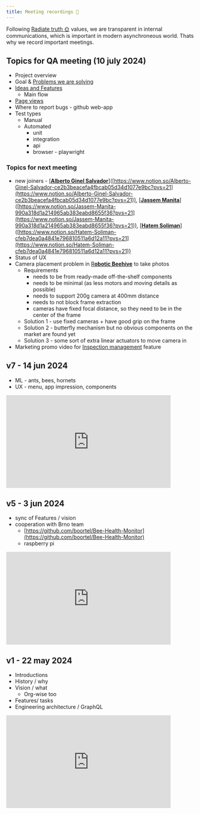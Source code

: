 ```yaml
---
title: Meeting recordings 🎥
---
```


Following [Radiate truth 🌞](Culture%20and%20values%20🫀/Radiate%20truth%20🌞.md) values, we are transparent in internal communications, which is important in modern asynchroneous world. Thats why we record important meetings.

## Topics for QA meeting (10 july 2024)

- Project overview
- Goal & [Problems we are solving](https://www.notion.so/Problems-we-are-solving-15a899e8bf10455c9ef903c6e269af2c?pvs=21)
- [Ideas and Features](https://www.notion.so/Ideas-and-Features-ca76f493a1454e14b7dfbae7bd292a2e?pvs=21)
    - Main flow
- [Page views](https://www.notion.so/Page-views-50093c46283d47b8918a3edd78d3b767?pvs=21)
- Where to report bugs - github web-app
- Test types
    - Manual
    - Automated
        - unit
        - integration
        - api
        - browser - playwright

### Topics for next meeting

- new joiners - [[**Alberto Ginel Salvador**](https://www.linkedin.com/in/aginelsalvador/)]([https://www.notion.so/Alberto-Ginel-Salvador-ce2b3beacefa4fbcab05d34d1077e9bc?pvs=21](https://www.notion.so/Alberto-Ginel-Salvador-ce2b3beacefa4fbcab05d34d1077e9bc?pvs=21)), [[**Jassem Manita**](https://www.linkedin.com/in/jassem-manita-2002jm/)]([https://www.notion.so/Jassem-Manita-990a318d1a214965ab383eabd8655f36?pvs=21](https://www.notion.so/Jassem-Manita-990a318d1a214965ab383eabd8655f36?pvs=21)), [[**Hatem Soliman**](https://www.linkedin.com/in/h4temsoliman/)]([https://www.notion.so/Hatem-Soliman-cfeb7dea0a4841e796810511a6d12a11?pvs=21](https://www.notion.so/Hatem-Soliman-cfeb7dea0a4841e796810511a6d12a11?pvs=21))
- Status of UX
- Camera placement problem in [R**obotic Beehive**](https://www.notion.so/Robotic-Beehive-fd9559a2950b44bc8291972299ced18e?pvs=21) to take photos
    - Requirements
        - needs to be from ready-made off-the-shelf components
        - needs to be minimal (as less motors and moving details as possible)
        - needs to support 200g camera at 400mm distance
        - needs to not block frame extraction
        - cameras have fixed focal distance, so they need to be in the center of the frame
    - Solution 1 - use fixed cameras + have good grip on the frame
    - Solution 2 - butterfly mechanism but no obvious components on the market are found yet
    - Solution 3 - some sort of extra linear actuators to move camera in
- Marketing promo video for [Inspection management](https://www.notion.so/Inspection-management-91984eebbfde4a52a5d9a3836a6a998e?pvs=21) feature

## v7 - 14 jun 2024

- ML - ants, bees, hornets
- UX - menu, app impression, components

<iframe width="439" height="247" src="https://www.youtube.com/embed/Ig60kvttka8" title="Gratheon all-hands v7" frameborder="0" allow="accelerometer; autoplay; clipboard-write; encrypted-media; gyroscope; picture-in-picture; web-share" referrerpolicy="strict-origin-when-cross-origin" allowfullscreen></iframe>

## v5 - 3 jun 2024

- sync of Features / vision
- cooperation with Brno team
    - [https://github.com/boortel/Bee-Health-Monitor](https://github.com/boortel/Bee-Health-Monitor)
    - raspberry pi

<iframe width="439" height="247" src="https://www.youtube.com/embed/dvc_mAZ8Jmo" title="Gratheon.com all-hands v5" frameborder="0" allow="accelerometer; autoplay; clipboard-write; encrypted-media; gyroscope; picture-in-picture; web-share" referrerpolicy="strict-origin-when-cross-origin" allowfullscreen></iframe>

## v1 - 22 may 2024

- Introductions
- History / why
- Vision / what
    - Org-wise too
- Features/ tasks
- Engineering architecture / GraphQL

<iframe width="439" height="247" src="https://www.youtube.com/embed/4awyyk8sWho" title="Gratheon all-hands v1" frameborder="0" allow="accelerometer; autoplay; clipboard-write; encrypted-media; gyroscope; picture-in-picture; web-share" referrerpolicy="strict-origin-when-cross-origin" allowfullscreen></iframe>
